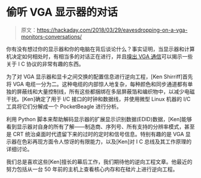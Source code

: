 # 偷听 VGA 显示器的对话

> 原文：<https://hackaday.com/2018/03/29/eavesdropping-on-a-vga-monitors-conversations/>

你有没有想过你的显示器和你的电脑在背后谈论什么？事实证明，当显示器和计算机决定如何相处时，有相当多的对话正在进行，并且[嗅出 VGA 通信](http://www.righto.com/2018/03/reading-vga-monitors-configuration-data.html)可以揭示一些关于 I C 协议的非常有趣的东西。

为了对 VGA 显示器和显卡之间交换的配置信息进行逆向工程，[Ken Shirriff]首先将 VGA 电缆一分为二。这种电缆的内部惊人地复杂，每种颜色和同步通道都有单独的屏蔽线和大量控制线，所有这些都捆绑在多层屏蔽箔和编织物中，以减少电磁干扰。[Ken]确定了用于 I/C 接口的时钟和数据线，并使用微型 Linux 机器的 I/C 工具将它们分解成一个 PocketBeagle 进行分析。

利用 Python 脚本来帮助解码显示器的扩展显示识别数据(EDID)数据，[Ken]能够看到显示器对自身的所有了解——制造商、序列号、所有支持的分辨率模式，甚至是 CRT 统治桌面时代遗留下来的过时的定时和信号信息。特别有趣的是 VGA 显示器在色彩再现方面令人惊讶的有限能力，以及[Ken]对 I C 总线及其工作原理的详细讨论。

我们总是喜欢这些[Ken]擅长的幕后工作，我们期待他的逆向工程文章。他最近的努力包括从一台 50 年前的主机上查看核心内存和在硅片上进行逆向工程。